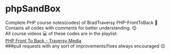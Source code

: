 # phpSandBox
Complete PHP course notes(codes) of BradTraversy PHP-FrontToBack :raised_hands:   
Contains all codes with comments for better understanding.  :blush:   
All course videos :computer: of these codes are in the playlist:  
[PHP Front To Back - Traversy Media](https://www.youtube.com/watch?v=oJbfyzaA2QA&list=PLillGF-Rfqbap2IB6ZS4BBBcYPagAjpjn)  
###pull requests with any sort of improvements/fixes always encouraged :wink:
